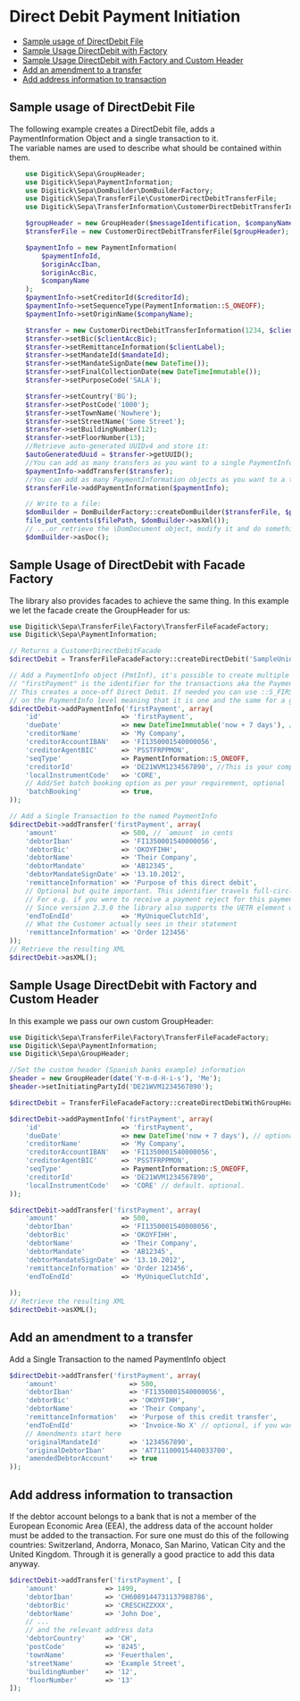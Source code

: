 Direct Debit Payment Initiation
===============================

* [Sample usage of DirectDebit File](#sample-usage-of-directdebit-file)
* [Sample Usage DirectDebit with Factory](#sample-usage-directdebit-with-factory)
* [Sample Usage DirectDebit with Factory and Custom Header](#sample-usage-directdebit-with-factory-and-custom-header)
* [Add an amendment to a transfer](#add-an-amendment-to-a-transfer)
* [Add address information to transaction](#add-address-information-to-transaction)


Sample usage of DirectDebit File
-------------------------------------
The following example creates a DirectDebit file, adds a PaymentInformation Object and a single transaction to it.  
The variable names are used to describe what should be contained within them.

```php
    use Digitick\Sepa\GroupHeader;
    use Digitick\Sepa\PaymentInformation;
    use Digitick\Sepa\DomBuilder\DomBuilderFactory;
    use Digitick\Sepa\TransferFile\CustomerDirectDebitTransferFile;
    use Digitick\Sepa\TransferInformation\CustomerDirectDebitTransferInformation;

    $groupHeader = new GroupHeader($messageIdentification, $companyName);
    $transferFile = new CustomerDirectDebitTransferFile($groupHeader);

    $paymentInfo = new PaymentInformation(
        $paymentInfoId,
        $originAccIban,
        $originAccBic,
        $companyName
    );
    $paymentInfo->setCreditorId($creditorId);
    $paymentInfo->setSequenceType(PaymentInformation::S_ONEOFF);
    $paymentInfo->setOriginName($companyName);

    $transfer = new CustomerDirectDebitTransferInformation(1234, $clientAccIban, $clientName, $endToEndId);
    $transfer->setBic($clientAccBic);
    $transfer->setRemittanceInformation($clientLabel);
    $transfer->setMandateId($mandateId);
    $transfer->setMandateSignDate(new DateTime());
    $transfer->setFinalCollectionDate(new DateTimeImmutable());
    $transfer->setPurposeCode('SALA');

    $transfer->setCountry('BG');
    $transfer->setPostCode('1000');
    $transfer->setTownName('Nowhere');
    $transfer->setStreetName('Some Street');
    $transfer->setBuildingNumber(12);
    $transfer->setFloorNumber(13);
    //Retrieve auto-generated UUIDv4 and store it:
    $autoGeneratedUuid = $transfer->getUUID();
    //You can add as many transfers as you want to a single PaymentInformation object
    $paymentInfo->addTransfer($transfer);
    //You can add as many PaymentInformation objects as you want to a transfer file
    $transferFile->addPaymentInformation($paymentInfo);

    // Write to a file:
    $domBuilder = DomBuilderFactory::createDomBuilder($transferFile, $painFormat); //For e.g. 'pain.008.001.09'
    file_put_contents($filePath, $domBuilder->asXml());
    // ...or retrieve the \DomDocument object, modify it and do something else with it:
    $domBuilder->asDoc();
```

Sample Usage of DirectDebit with Facade Factory
-------------------------------------
The library also provides facades to achieve the same thing. In this example we let the facade create the GroupHeader for us:

```php
use Digitick\Sepa\TransferFile\Factory\TransferFileFacadeFactory;
use Digitick\Sepa\PaymentInformation;

// Returns a CustomerDirectDebitFacade
$directDebit = TransferFileFacadeFactory::createDirectDebit('SampleUniqueMsgId', 'SampleInitiatingPartyName', 'pain.008.001.09');

// Add a PaymentInfo object (PmtInf), it's possible to create multiple such objects in one ISO20022 file
// "firstPayment" is the identifier for the transactions aka the PaymentInfoId (PmtInfId)
// This creates a once-off Direct Debit. If needed you can use ::S_FIRST, ::S_RECURRING or ::S_FINAL respectively. Note that the sequence type is set 
// on the PaymentInfo level meaning that it is one and the same for a group of transfers.
$directDebit->addPaymentInfo('firstPayment', array(
    'id'                    => 'firstPayment',
    'dueDate'               => new DateTimeImmutable('now + 7 days'), // Optional. If not passed 'now' is used
    'creditorName'          => 'My Company',
    'creditorAccountIBAN'   => 'FI1350001540000056',
    'creditorAgentBIC'      => 'PSSTFRPPMON',
    'seqType'               => PaymentInformation::S_ONEOFF,
    'creditorId'            => 'DE21WVM1234567890', //This is your company's SEPA CreditorIdentifier. It's very important
    'localInstrumentCode'   => 'CORE',
    // Add/Set batch booking option as per your requirement, optional
    'batchBooking'          => true, 
));

// Add a Single Transaction to the named PaymentInfo
$directDebit->addTransfer('firstPayment', array(
    'amount'                => 500, // `amount` in cents
    'debtorIban'            => 'FI1350001540000056',
    'debtorBic'             => 'OKOYFIHH',
    'debtorName'            => 'Their Company',
    'debtorMandate'         => 'AB12345',
    'debtorMandateSignDate' => '13.10.2012',
    'remittanceInformation' => 'Purpose of this direct debit',
    // Optional but quite important. This identifier travels full-circle through the banking system.
    // For e.g. if you were to receive a payment reject for this payment this is one of the ways to concretely identify it.
    // Since version 2.3.0 the library also supports the UETR element which is essentially an UUIDv4
    'endToEndId'            => 'MyUniqueClutchId',
    // What the Customer actually sees in their statement
    'remittanceInformation' => 'Order 123456'
));
// Retrieve the resulting XML
$directDebit->asXML();
```

Sample Usage DirectDebit with Factory and Custom Header
-------------------------------------------------------
In this example we pass our own custom GroupHeader:

```php
use Digitick\Sepa\TransferFile\Factory\TransferFileFacadeFactory;
use Digitick\Sepa\PaymentInformation;
use Digitick\Sepa\GroupHeader;

//Set the custom header (Spanish banks example) information
$header = new GroupHeader(date('Y-m-d-H-i-s'), 'Me');
$header->setInitiatingPartyId('DE21WVM1234567890');

$directDebit = TransferFileFacadeFactory::createDirectDebitWithGroupHeader($header, 'pain.008.001.09');

$directDebit->addPaymentInfo('firstPayment', array(
    'id'                    => 'firstPayment',
    'dueDate'               => new DateTime('now + 7 days'), // optional. Otherwise default period is used
    'creditorName'          => 'My Company',
    'creditorAccountIBAN'   => 'FI1350001540000056',
    'creditorAgentBIC'      => 'PSSTFRPPMON',
    'seqType'               => PaymentInformation::S_ONEOFF,
    'creditorId'            => 'DE21WVM1234567890',
    'localInstrumentCode'   => 'CORE' // default. optional.
));

$directDebit->addTransfer('firstPayment', array(
    'amount'                => 500,
    'debtorIban'            => 'FI1350001540000056',
    'debtorBic'             => 'OKOYFIHH',
    'debtorName'            => 'Their Company',
    'debtorMandate'         => 'AB12345',
    'debtorMandateSignDate' => '13.10.2012',
    'remittanceInformation' => 'Order 123456',
    'endToEndId'            => 'MyUniqueClutchId',
    
));
// Retrieve the resulting XML
$directDebit->asXML();
```

Add an amendment to a transfer
------------------------------
Add a Single Transaction to the named PaymentInfo object
```php
$directDebit->addTransfer('firstPayment', array(
    'amount'                  => 500,
    'debtorIban'              => 'FI1350001540000056',
    'debtorBic'               => 'OKOYFIHH',
    'debtorName'              => 'Their Company',
    'remittanceInformation'   => 'Purpose of this credit transfer',
    'endToEndId'              => 'Invoice-No X' // optional, if you want to provide additional structured info
    // Amendments start here
    'originalMandateId'       => '1234567890',
    'originalDebtorIban'      => 'AT711100015440033700',
    'amendedDebtorAccount'    => true
));
```

Add address information to transaction
--------------------------------------
If the debtor account belongs to a bank that is not a member of the European Economic Area (EEA), the address data of the account holder must be added to the transaction.
For sure one must do this of the following countries: Switzerland, Andorra, Monaco, San Marino, Vatican City and the United Kingdom.
Through it is generally a good practice to add this data anyway. 


```php
$directDebit->addTransfer('firstPayment', [
    'amount'            => 1499,
    'debtorIban'        => 'CH6089144731137988786',
    'debtorBic'         => 'CRESCHZZXXX',
    'debtorName'        => 'John Doe',
    // ...
    // and the relevant address data
    'debtorCountry'     => 'CH',
    'postCode'          => '8245',
    'townName'          => 'Feuerthalen',
    'streetName'        => 'Example Street',
    'buildingNumber'    => '12',
    'floorNumber'       => '13'
]);
````

